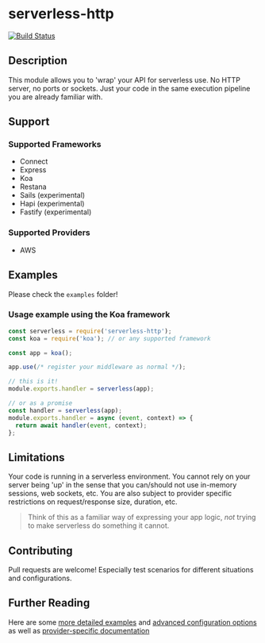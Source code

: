 # serverless-http

[![Build Status](https://travis-ci.org/dougmoscrop/serverless-http.svg?branch=master)](https://travis-ci.org/dougmoscrop/serverless-http)

## Description

This module allows you to 'wrap' your API for serverless use. No HTTP server, no ports or sockets. Just your code in the same execution pipeline you are already familiar with.

## Support

### Supported Frameworks

* Connect
* Express
* Koa
* Restana
* Sails (experimental)
* Hapi (experimental)
* Fastify (experimental)

### Supported Providers

* AWS

## Examples

Please check the `examples` folder!

### Usage example using the Koa framework

```javascript
const serverless = require('serverless-http');
const koa = require('koa'); // or any supported framework

const app = koa();

app.use(/* register your middleware as normal */);

// this is it!
module.exports.handler = serverless(app);

// or as a promise
const handler = serverless(app);
module.exports.handler = async (event, context) => {
  return await handler(event, context);
};
```

## Limitations

Your code is running in a serverless environment. You cannot rely on your server being 'up' in the sense that you can/should not use in-memory sessions, web sockets, etc. You are also subject to provider specific restrictions on request/response size, duration, etc.

> Think of this as a familiar way of expressing your app logic, *not* trying to make serverless do something it cannot.

## Contributing

Pull requests are welcome! Especially test scenarios for different situations and configurations.

## Further Reading

Here are some [more detailed examples](./docs/EXAMPLES.md) and [advanced configuration options](./docs/ADVANCED.md) as well as [provider-specific documentation](./docs/PROVIDERS.md)
